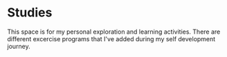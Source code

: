 # Studies

This space is for my personal exploration and learning activities. There are different excercise programs that I've added during my self development journey.
